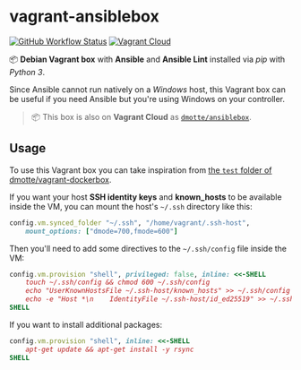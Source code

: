 # vagrant-ansiblebox

[![GitHub Workflow Status](https://img.shields.io/github/actions/workflow/status/dmotte/vagrant-ansiblebox/release.yml?branch=main&logo=github&style=flat-square)](https://github.com/dmotte/vagrant-ansiblebox/actions)
[![Vagrant Cloud](https://img.shields.io/badge/vagrant-dmotte/ansiblebox-blue?logo=vagrant&style=flat-square)](https://app.vagrantup.com/dmotte/boxes/ansiblebox)

:package: **Debian Vagrant box** with **Ansible** and **Ansible Lint** installed via _pip_ with _Python 3_.

Since Ansible cannot run natively on a _Windows_ host, this Vagrant box can be useful if you need Ansible but you're using Windows on your controller.

> :package: This box is also on **Vagrant Cloud** as [`dmotte/ansiblebox`](https://app.vagrantup.com/dmotte/boxes/ansiblebox).

## Usage

To use this Vagrant box you can take inspiration from [the `test` folder of dmotte/vagrant-dockerbox](https://github.com/dmotte/vagrant-dockerbox/tree/main/test).

If you want your host **SSH identity keys** and **known_hosts** to be available inside the VM, you can mount the host's `~/.ssh` directory like this:

```ruby
config.vm.synced_folder "~/.ssh", "/home/vagrant/.ssh-host",
    mount_options: ["dmode=700,fmode=600"]
```

Then you'll need to add some directives to the `~/.ssh/config` file inside the VM:

```ruby
config.vm.provision "shell", privileged: false, inline: <<-SHELL
    touch ~/.ssh/config && chmod 600 ~/.ssh/config
    echo "UserKnownHostsFile ~/.ssh-host/known_hosts" >> ~/.ssh/config
    echo -e "Host *\n    IdentityFile ~/.ssh-host/id_ed25519" >> ~/.ssh/config
SHELL
```

If you want to install additional packages:

```ruby
config.vm.provision "shell", inline: <<-SHELL
    apt-get update && apt-get install -y rsync
SHELL
```
